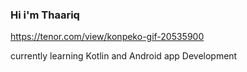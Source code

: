 ### Hi i'm Thaariq

https://tenor.com/view/konpeko-gif-20535900


currently learning Kotlin and Android app Development
